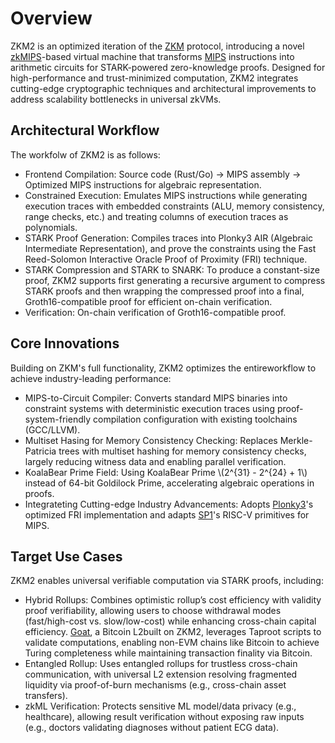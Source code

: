 # Overview

ZKM2 is an optimized iteration of the [ZKM](https://docs.zkm.io/introduction) protocol, introducing a novel [​zkMIPS](https://github.com/zkMIPS)-based virtual machine that transforms [MIPS](https://en.wikipedia.org/wiki/MIPS_architecture) instructions into arithmetic circuits for STARK-powered zero-knowledge proofs. Designed for high-performance and trust-minimized computation, ZKM2 integrates cutting-edge cryptographic techniques and architectural improvements to address scalability bottlenecks in universal zkVMs.

## Architectural Workflow

The workfolw of ZKM2 is as follows:
- ​Frontend Compilation:
Source code (Rust/Go) → MIPS assembly → Optimized MIPS instructions for algebraic representation.
- ​Constrained Execution:
Emulates MIPS instructions while generating execution traces with embedded constraints (ALU, memory consistency, range checks, etc.) and treating columns of execution traces as polynomials.
- ​STARK Proof Generation:
Compiles traces into Plonky3 AIR (Algebraic Intermediate Representation), and prove the constraints using the Fast Reed-Solomon Interactive Oracle Proof of Proximity (FRI) technique.
- STARK Compression and STARK to SNARK:
To produce a constant-size proof, ZKM2 supports first generating a recursive argument to compress STARK proofs and then wrapping the compressed proof into a final, Groth16-compatible proof for ​efficient on-chain verification.
- Verification:
On-chain verification of Groth16-compatible proof.

## Core Innovations
Building on ZKM's full functionality, ZKM2 optimizes the entire ​workflow to achieve industry-leading performance: 
- ​MIPS-to-Circuit Compiler: 
Converts standard MIPS binaries into constraint systems with deterministic execution traces using proof-system-friendly compilation configuration with existing toolchains (GCC/LLVM).
- Multiset Hasing for Memory Consistency Checking:
Replaces Merkle-Patricia trees with multiset hashing for memory consistency checks, largely reducing witness data and enabling parallel verification.
- ​KoalaBear Prime Field:
Using KoalaBear Prime \\(2^{31} - 2^{24} + 1\\) instead of 64-bit Goldilock Prime, accelerating algebraic operations in proofs.
- Integrateting Cutting-edge Industry Advancements:
Adopts [Plonky3](https://github.com/Plonky3/Plonky3)'s optimized FRI implementation and ​adapts [SP1](https://github.com/succinctlabs/sp1)'s RISC-V primitives for MIPS.

## Target Use Cases
ZKM2 enables ​universal verifiable computation via STARK proofs, including:
- Hybrid Rollups: Combines optimistic rollup’s cost efficiency with validity proof verifiability, allowing users to choose withdrawal modes (fast/high-cost vs. slow/low-cost) while enhancing cross-chain capital efficiency. [Goat](https://www.goat.network/), a Bitcoin L2 ​built on ZKM2, leverages Taproot scripts to validate computations, enabling ​non-EVM chains like Bitcoin to achieve Turing completeness while ​maintaining transaction finality via Bitcoin. 
- Entangled Rollup: Uses entangled rollups for trustless cross-chain communication, with universal L2 extension resolving fragmented liquidity via proof-of-burn mechanisms (e.g., cross-chain asset transfers).
- zkML Verification: Protects sensitive ML model/data privacy (e.g., healthcare), allowing result verification without exposing raw inputs (e.g., doctors validating diagnoses without patient ECG data).
